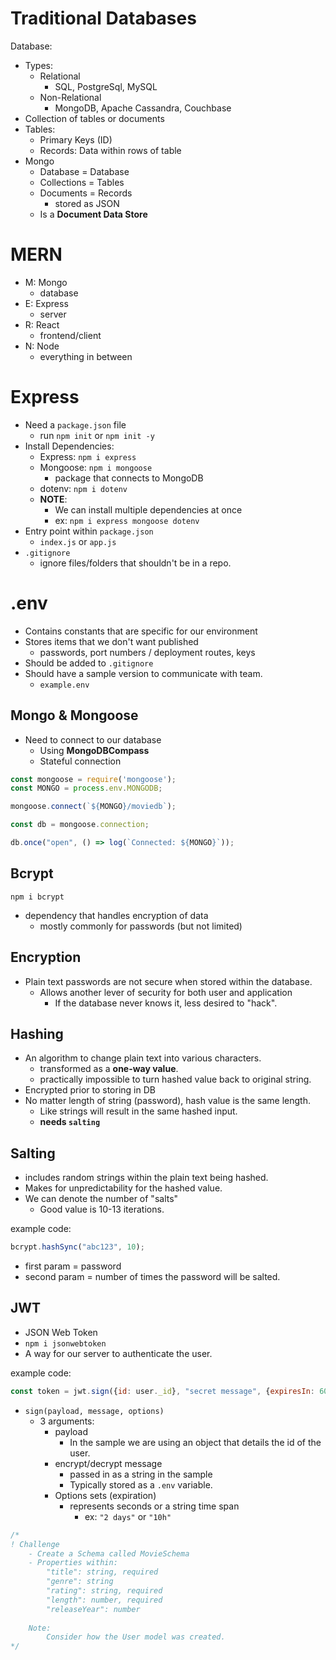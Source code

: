 # Traditional Databases

Database:
- Types: 
  - Relational 
    - SQL, PostgreSql, MySQL
  - Non-Relational
    - MongoDB, Apache Cassandra, Couchbase
- Collection of tables or documents
- Tables:
  - Primary Keys (ID)
  - Records: Data within rows of table
- Mongo
  - Database = Database
  - Collections = Tables
  - Documents = Records
    - stored as JSON
  - Is a **Document Data Store**

# MERN
- M: Mongo
  - database
- E: Express
  - server
- R: React
  - frontend/client
- N: Node
  - everything in between

# Express
- Need a `package.json` file
  - run `npm init` or `npm init -y`
- Install Dependencies:
  - Express: `npm i express`
  - Mongoose: `npm i mongoose`
    - package that connects to MongoDB
  - dotenv: `npm i dotenv`
  - **NOTE**:
    - We can install multiple dependencies at once
    - ex: `npm i express mongoose dotenv`
- Entry point within `package.json`
  - `index.js` or `app.js`
- `.gitignore`
  - ignore files/folders that shouldn't be in a repo.

# .env
- Contains constants that are specific for our environment
- Stores items that we don't want published
  - passwords, port numbers / deployment routes, keys
- Should be added to `.gitignore`
- Should have a sample version to communicate with team.
  - `example.env`

## Mongo & Mongoose
- Need to connect to our database
  - Using **MongoDBCompass**
  - Stateful connection

```js
const mongoose = require('mongoose');
const MONGO = process.env.MONGODB;

mongoose.connect(`${MONGO}/moviedb`);

const db = mongoose.connection;

db.once("open", () => log(`Connected: ${MONGO}`));
```

## Bcrypt
`npm i bcrypt`
- dependency that handles encryption of data
  - mostly commonly for passwords (but not limited)

## Encryption
- Plain text passwords are not secure when stored within the database.
  - Allows another lever of security for both user and application
    - If the database never knows it, less desired to "hack".

## Hashing
- An algorithm to change plain text into various characters.
  - transformed as a **one-way value**. 
  - practically impossible to turn hashed value back to original string.
- Encrypted prior to storing in DB
- No matter length of string (password), hash value is the same length.
  - Like strings will result in the same hashed input.
  - **needs `salting`**

## Salting
- includes random strings within the plain text being hashed.
- Makes for unpredictability for the hashed value.
- We can denote the number of "salts"
  - Good value is 10-13 iterations.

example code:
```js
bcrypt.hashSync("abc123", 10);
```
- first param = password
- second param = number of times the password will be salted.

## JWT
- JSON Web Token
- `npm i jsonwebtoken`
- A way for our server to authenticate the user.

example code:
```js
const token = jwt.sign({id: user._id}, "secret message", {expiresIn: 60 * 60 * 24});
```
- `sign(payload, message, options)` 
  - 3 arguments:
    - payload
      - In the sample we are using an object that details the id of the user.
    - encrypt/decrypt message
      - passed in as a string in the sample
      - Typically stored as a `.env` variable.
    - Options sets (expiration)
      -  represents seconds or a string time span
         -  ex: `"2 days"` or `"10h"`

```js
/* 
! Challenge
    - Create a Schema called MovieSchema
    - Properties within:
        "title": string, required
        "genre": string
        "rating": string, required
        "length": number, required
        "releaseYear": number
        
    Note:
        Consider how the User model was created.
*/
```